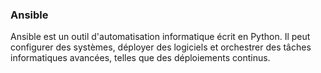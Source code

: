 ### Ansible
Ansible est un outil d'automatisation informatique écrit en Python. Il peut configurer des systèmes, déployer des logiciels et orchestrer des tâches informatiques avancées, telles que des déploiements continus.